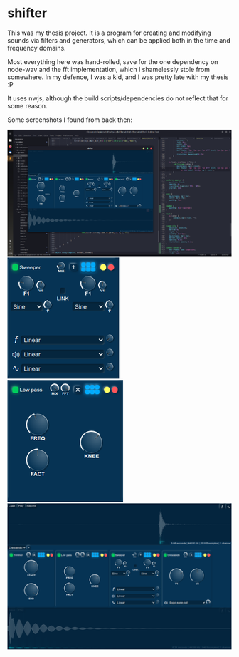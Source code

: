 # shifter

This was my thesis project. It is a program for creating and modifying sounds via filters and generators, which can be applied both in the time and frequency domains.

Most everything here was hand-rolled, save for the one dependency on node-wav and the fft implementation, which I shamelessly stole from somewhere. In my defence, I was a kid, and I was pretty late with my thesis :P

It uses nwjs, although the build scripts/dependencies do not reflect that for some reason.

Some screenshots I found from back then:

![Screenshot 1](./assets/screenshot1.png)
![Screenshot 2](./assets/amp-filter.png)
![Screenshot 3](./assets/fft-filter.png)
![Screenshot 4](./assets/whole-program.png)

